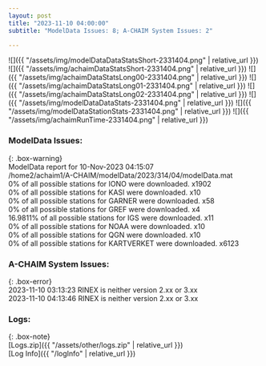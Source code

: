 ```yaml
---
layout: post
title: "2023-11-10 04:00:00"
subtitle: "ModelData Issues: 8; A-CHAIM System Issues: 2"

---
```


![]({{ "/assets/img/modelDataDataStatsShort-2331404.png" | relative_url }})
![]({{ "/assets/img/achaimDataStatsShort-2331404.png" | relative_url }})
![]({{ "/assets/img/achaimDataStatsLong00-2331404.png" | relative_url }})
![]({{ "/assets/img/achaimDataStatsLong01-2331404.png" | relative_url }})
![]({{ "/assets/img/achaimDataStatsLong02-2331404.png" | relative_url }})
![]({{ "/assets/img/modelDataDataStats-2331404.png" | relative_url }})
![]({{ "/assets/img/modelDataStationStats-2331404.png" | relative_url }})
![]({{ "/assets/img/achaimRunTime-2331404.png" | relative_url }})


### ModelData Issues:  
  
{: .box-warning}  
 ModelData report for 10-Nov-2023 04:15:07   
 /home2/achaim1/A-CHAIM/modelData/2023/314/04/modelData.mat   
 0% of all possible stations for IONO were downloaded. x1902   
 0% of all possible stations for KASI were downloaded. x10   
 0% of all possible stations for GARNER were downloaded. x58   
 0% of all possible stations for GREF were downloaded. x4   
 16.9811% of all possible stations for IGS were downloaded. x11   
 0% of all possible stations for NOAA were downloaded. x10   
 0% of all possible stations for QGN were downloaded. x10   
 0% of all possible stations for KARTVERKET were downloaded. x6123   
  
### A-CHAIM System Issues:  
  
{: .box-error}  
2023-11-10 03:13:23 RINEX is neither version 2.xx or 3.xx  
2023-11-10 04:13:46 RINEX is neither version 2.xx or 3.xx  

### Logs:  
  
{: .box-note}  
[Logs.zip]({{ "/assets/other/logs.zip" | relative_url }})  
[Log Info]({{ "/logInfo" | relative_url }})  
